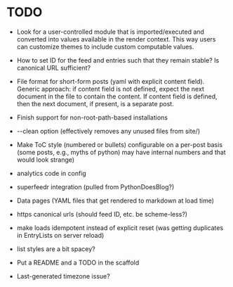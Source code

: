# TODO

* Look for a user-controlled module that is imported/executed and
  converted into values available in the render context. This way
  users can customize themes to include custom computable values.

* How to set ID for the feed and entries such that they remain stable?
  Is canonical URL sufficient?

* File format for short-form posts (yaml with explicit content
  field). Generic approach: if content field is not defined, expect
  the next document in the file to contain the content. If content
  field is defined, then the next document, if present, is a separate
  post.

* Finish support for non-root-path-based installations

* --clean option (effectively removes any unused files from site/)

* Make ToC style (numbered or bullets) configurable on a per-post
  basis (some posts, e.g., myths of python) may have internal numbers
  and that would look strange)

* analytics code in config

* superfeedr integration (pulled from PythonDoesBlog?)

* Data pages (YAML files that get rendered to markdown at load time)

* https canonical urls (should feed ID, etc. be scheme-less?)

* make loads idempotent instead of explicit reset (was getting
  duplicates in EntryLists on server reload)

* list styles are a bit spacey?

* Put a README and a TODO in the scaffold

* Last-generated timezone issue?
